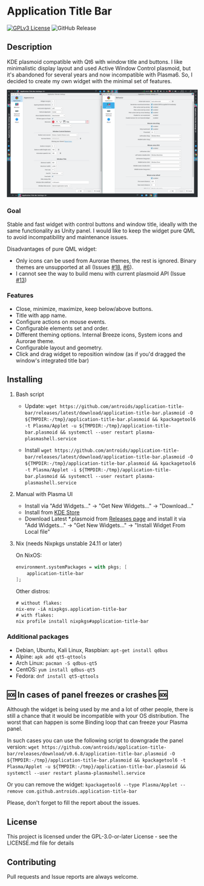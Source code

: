 # Application Title Bar

[![GPLv3 License](https://img.shields.io/badge/License-GPL%20v3-yellow.svg)](https://opensource.org/licenses/)
![GitHub Release](https://img.shields.io/github/v/release/antroids/application-title-bar)


## Description

KDE plasmoid compatible with Qt6 with window title and buttons.
I like minimalistic display layout and used Active Window Control plasmoid, but it's abandoned for several years and now incompatible with Plasma6.
So, I decided to create my own widget with the minimal set of features.

<img src="docs/img/AllInOne.png" />

### Goal

Stable and fast widget with control buttons and window title, ideally with the same functionality as Unity panel.
I would like to keep the widget pure QML to avoid incompatibility and maintenance issues.

Disadvantages of pure QML widget:
* Only icons can be used from Aurorae themes, the rest is ignored. Binary themes are unsupported at all (Issues [#18](https://github.com/antroids/application-title-bar/issues/18), [#6](https://github.com/antroids/application-title-bar/issues/6)).
* I cannot see the way to build menu with current plasmoid API (Issue [#13](https://github.com/antroids/application-title-bar/issues/13))

### Features

* Close, minimize, maximize, keep below/above buttons.
* Title with app name.
* Configure actions on mouse events.
* Configurable elements set and order.
* Different theming options. Internal Breeze icons, System icons and Aurorae theme.
* Configurable layout and geometry.
* Click and drag widget to reposition window (as if you'd dragged the window's integrated title bar)

## Installing

1. Bash script
    - Update: `wget https://github.com/antroids/application-title-bar/releases/latest/download/application-title-bar.plasmoid -O ${TMPDIR:-/tmp}/application-title-bar.plasmoid && kpackagetool6 -t Plasma/Applet -u ${TMPDIR:-/tmp}/application-title-bar.plasmoid && systemctl --user restart plasma-plasmashell.service`

    - Install `wget https://github.com/antroids/application-title-bar/releases/latest/download/application-title-bar.plasmoid -O ${TMPDIR:-/tmp}/application-title-bar.plasmoid && kpackagetool6 -t Plasma/Applet -i ${TMPDIR:-/tmp}/application-title-bar.plasmoid && systemctl --user restart plasma-plasmashell.service`

2. Manual with Plasma UI
    - Install via "Add Widgets..." -> "Get New Widgets..." -> "Download..."
    - Install from [KDE Store](https://store.kde.org/p/2135509)
    - Download Latest \*.plasmoid from [Releases page](https://github.com/antroids/application-title-bar/releases) and install it via "Add Widgets..." -> "Get New Widgets..." -> "Install Widget From Local file"

3. Nix (needs Nixpkgs unstable 24.11 or later)

    On NixOS:
    ```nix
    environment.systemPackages = with pkgs; [
        application-title-bar
    ];
    ```
   Other distros:
   ```
   # without flakes:
   nix-env -iA nixpkgs.application-title-bar
   # with flakes:
   nix profile install nixpkgs#application-title-bar
   ```
### Additional packages

- Debian, Ubuntu, Kali Linux, Raspbian: `apt-get install qdbus`
- Alpine: `apk add qt5-qttools`
- Arch Linux: `pacman -S qdbus-qt5`
- CentOS: `yum install qdbus-qt5`
- Fedora: `dnf install qt5-qttools`

## 🆘 In cases of panel freezes or crashes 🆘

Although the widget is being used by me and a lot of other people, there is still a chance that it would be incompatible with your OS distribution. The worst that can happen is some Binding loop that can freeze your Plasma panel.

In such cases you can use the following script to downgrade the panel version:
`
wget https://github.com/antroids/application-title-bar/releases/download/v0.6.8/application-title-bar.plasmoid -O ${TMPDIR:-/tmp}/application-title-bar.plasmoid && kpackagetool6 -t Plasma/Applet -u ${TMPDIR:-/tmp}/application-title-bar.plasmoid && systemctl --user restart plasma-plasmashell.service
`

Or you can remove the widget: `kpackagetool6 --type Plasma/Applet --remove com.github.antroids.application-title-bar`

Please, don't forget to fill the report about the issues.

## License

This project is licensed under the GPL-3.0-or-later License - see the LICENSE.md file for details

## Contributing

Pull requests and Issue reports are always welcome.

